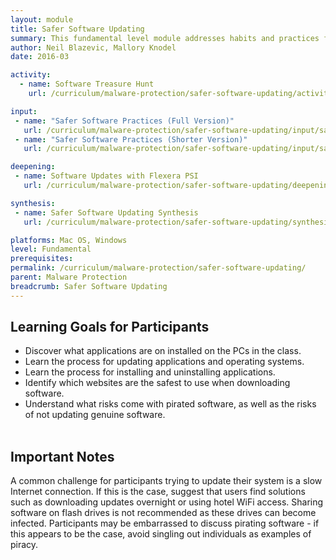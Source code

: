 ```yaml
---
layout: module
title: Safer Software Updating
summary: This fundamental level module addresses habits and practices for more safely downloading and updating software on a device. As this module includes tasks to download and install software, it is recommended that the trainer confirm prior to class that the websites featured in these activities are unfiltered and genuine.
author: Neil Blazevic, Mallory Knodel
date: 2016-03

activity:
  - name: Software Treasure Hunt
    url: /curriculum/malware-protection/safer-software-updating/activity-discussion/software-treasure-hunt/

input:
 - name: "Safer Software Practices (Full Version)"
   url: /curriculum/malware-protection/safer-software-updating/input/safer-software-practice-full/
 - name: "Safer Software Practices (Shorter Version)"
   url: /curriculum/malware-protection/safer-software-updating/input/safer-software-practice-short/

deepening:
 - name: Software Updates with Flexera PSI
   url: /curriculum/malware-protection/safer-software-updating/deepening/software-updates-with-flexera-psi/

synthesis:
 - name: Safer Software Updating Synthesis
   url: /curriculum/malware-protection/safer-software-updating/synthesis/synthesis-safer-software-updating/

platforms: Mac OS, Windows
level: Fundamental
prerequisites:
permalink: /curriculum/malware-protection/safer-software-updating/
parent: Malware Protection
breadcrumb: Safer Software Updating
---
```

## Learning Goals for Participants
  - Discover what applications are on installed on the PCs in the class.
  - Learn the process for updating applications and operating systems.
  - Learn the process for installing and uninstalling applications.
  - Identify which websites are the safest to use when downloading software.
  - Understand what risks come with pirated software, as well as the risks of not updating genuine software.
<br><br>

## Important Notes
A common challenge for participants trying to update their system is a slow Internet connection. If this is the case, suggest that users find solutions such as downloading updates overnight or using hotel WiFi access. Sharing software on flash drives is not recommended as these drives can become infected. Participants may be embarrassed to discuss pirating software - if this appears to be the case, avoid singling out individuals as examples of piracy.
